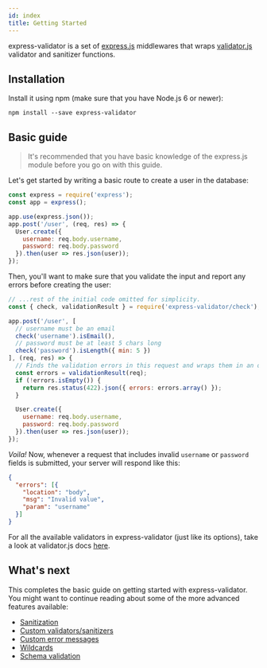 ```yaml
---
id: index
title: Getting Started
---
```


express-validator is a set of [express.js](http://expressjs.com/) middlewares that wraps
[validator.js](https://github.com/chriso/validator.js) validator and sanitizer functions.

## Installation
Install it using npm (make sure that you have Node.js 6 or newer):

```
npm install --save express-validator
```

## Basic guide
> It's recommended that you have basic knowledge of the express.js module before you go on with
this guide.

Let's get started by writing a basic route to create a user in the database:

```js
const express = require('express');
const app = express();

app.use(express.json());
app.post('/user', (req, res) => {
  User.create({
    username: req.body.username,
    password: req.body.password
  }).then(user => res.json(user));
});
```

Then, you'll want to make sure that you validate the input and report any errors before creating the user:

```js
// ...rest of the initial code omitted for simplicity.
const { check, validationResult } = require('express-validator/check');

app.post('/user', [
  // username must be an email
  check('username').isEmail(),
  // password must be at least 5 chars long
  check('password').isLength({ min: 5 })
], (req, res) => {
  // Finds the validation errors in this request and wraps them in an object with handy functions
  const errors = validationResult(req);
  if (!errors.isEmpty()) {
    return res.status(422).json({ errors: errors.array() });
  }

  User.create({
    username: req.body.username,
    password: req.body.password
  }).then(user => res.json(user));
});
```

*Voila!* Now, whenever a request that includes invalid `username` or `password` fields 
is submitted, your server will respond like this:
```json
{
  "errors": [{
    "location": "body",
    "msg": "Invalid value",
    "param": "username"
  }]
}
```

For all the available validators in express-validator (just like its options),
take a look at validator.js docs [here](https://github.com/chriso/validator.js#validators).

## What's next
This completes the basic guide on getting started with express-validator.  
You might want to continue reading about some of the more advanced features available:

- [Sanitization](feature-sanitization.md)
- [Custom validators/sanitizers](feature-custom-validators-sanitizers.md)
- [Custom error messages](feature-error-messages.md)
- [Wildcards](feature-wildcards.md)
- [Schema validation](feature-schema-validation.md)